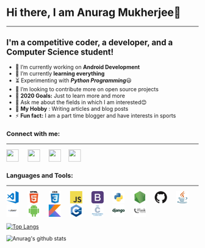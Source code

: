 # Hi there, I am Anurag Mukherjee👋

---

## I'm a competitive coder, a developer, and a Computer Science student!

<!--
**anuragmukherjee2001/anuragmukherjee2001** is a ✨ _special_ ✨ repository because its `README.md` (this file) appears on your GitHub profile.

Here are some ideas to get you started:
-->
- 🔭 I’m currently working on **Android Development**
- 🌱 I’m currently **learning everything**
- ⏳  Experimenting with ***Python Programming***😃
- 👯 I’m looking to contribute more on open source projects
- 🥅 **2020 Goals:** Just to learn more and more
- 💬 Ask me about the fields in which I am interested😊
- 💖 **My Hobby** : Writing articles and blog posts
- ⚡ **Fun fact:** I am a part time blogger and have interests in sports
<!--
- 🤔 I’m looking for help with ...
-->

<!--
- 📫 How to reach me: ...
- 😄 Pronouns: ...
-->
### Connect with me:
---
[<img height="32" width="32" src="https://cdn.jsdelivr.net/npm/simple-icons@v3/icons/facebook.svg" />](https://www.facebook.com/anurag.mukherjee.75641) &nbsp; &nbsp;&nbsp; [<img height="32" width="32" src="https://cdn.jsdelivr.net/npm/simple-icons@v3/icons/quora.svg" />](https://www.quora.com/profile/Anurag-Mukherjee-43) &nbsp; &nbsp;&nbsp; [<img height="32" width="32" src="https://cdn.jsdelivr.net/npm/simple-icons@v3/icons/linkedin.svg" />](https://www.linkedin.com/in/anurag-mukherjee-373655191/) &nbsp; &nbsp;&nbsp;[<img height="32" width="32" src="https://cdn.jsdelivr.net/npm/simple-icons@v3/icons/instagram.svg" />](https://www.instagram.com/anuragmukherjee2001/) 



### Languages and Tools:

---

<img height="32" width="32" src="https://raw.githubusercontent.com/github/explore/80688e429a7d4ef2fca1e82350fe8e3517d3494d/topics/visual-studio-code/visual-studio-code.png" /> &nbsp; &nbsp;&nbsp; <img height="32" width="32" src="https://raw.githubusercontent.com/github/explore/80688e429a7d4ef2fca1e82350fe8e3517d3494d/topics/html/html.png" /> &nbsp; &nbsp;&nbsp; <img height="32" width="32" src="https://raw.githubusercontent.com/github/explore/80688e429a7d4ef2fca1e82350fe8e3517d3494d/topics/css/css.png" /> &nbsp; &nbsp;&nbsp; <img height="32" width="32" src="https://raw.githubusercontent.com/github/explore/80688e429a7d4ef2fca1e82350fe8e3517d3494d/topics/javascript/javascript.png" /> &nbsp; &nbsp;&nbsp; <img height="32" width="32" src="https://raw.githubusercontent.com/github/explore/80688e429a7d4ef2fca1e82350fe8e3517d3494d/topics/bootstrap/bootstrap.png" /> &nbsp; &nbsp;&nbsp; <img height="32" width="32" src="https://raw.githubusercontent.com/github/explore/80688e429a7d4ef2fca1e82350fe8e3517d3494d/topics/python/python.png" /> &nbsp; &nbsp;&nbsp; <img height="32" width="32" src="https://raw.githubusercontent.com/github/explore/80688e429a7d4ef2fca1e82350fe8e3517d3494d/topics/nodejs/nodejs.png" /> &nbsp; &nbsp;&nbsp; <img height="32" width="32" src="https://raw.githubusercontent.com/github/explore/78df643247d429f6cc873026c0622819ad797942/topics/github/github.png" /> &nbsp; &nbsp;&nbsp; <img height="32" width="32" src="https://raw.githubusercontent.com/github/explore/80688e429a7d4ef2fca1e82350fe8e3517d3494d/topics/java/java.png" /> &nbsp; &nbsp;&nbsp; <img height="32" width="32" src="https://raw.githubusercontent.com/github/explore/80688e429a7d4ef2fca1e82350fe8e3517d3494d/topics/jquery/jquery.png" /> &nbsp; &nbsp;&nbsp; <img height="32" width="32" src="https://raw.githubusercontent.com/github/explore/80688e429a7d4ef2fca1e82350fe8e3517d3494d/topics/android/android.png" /> &nbsp; &nbsp;&nbsp; <img height="32" width="32" src="https://raw.githubusercontent.com/github/explore/80688e429a7d4ef2fca1e82350fe8e3517d3494d/topics/kotlin/kotlin.png" /> &nbsp; &nbsp;&nbsp; <img height="32" width="32" src="https://raw.githubusercontent.com/github/explore/80688e429a7d4ef2fca1e82350fe8e3517d3494d/topics/cpp/cpp.png" /> &nbsp; &nbsp;&nbsp; <img height="32" width="32" src="https://raw.githubusercontent.com/github/explore/80688e429a7d4ef2fca1e82350fe8e3517d3494d/topics/c/c.png" /> &nbsp; &nbsp;&nbsp; <img height="32" width="32" src="https://raw.githubusercontent.com/github/explore/80688e429a7d4ef2fca1e82350fe8e3517d3494d/topics/django/django.png" />  &nbsp; &nbsp;&nbsp; <img height="32" width="32" src="https://raw.githubusercontent.com/github/explore/80688e429a7d4ef2fca1e82350fe8e3517d3494d/topics/flask/flask.png" />




[![Top Langs](https://github-readme-stats.vercel.app/api/top-langs/?username=anuragmukherjee2001&exclude_repo=Machine-learning-Notebooks)](https://github.com/anuragmukherjee2001/github-readme-stats)



![Anurag's github stats](https://github-readme-stats.vercel.app/api?username=anuragmukherjee2001&show_icons=true&theme=radical&hide=issues,contribs)

